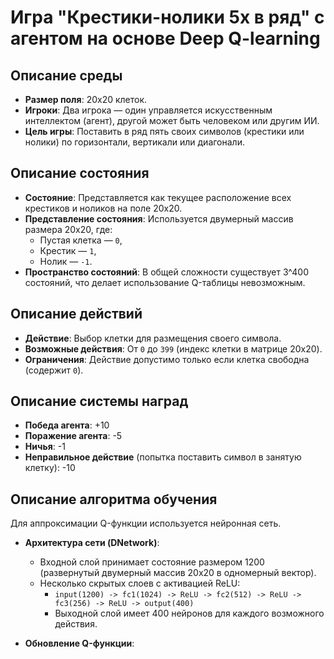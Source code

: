 # Игра "Крестики-нолики 5x в ряд" с агентом на основе Deep Q-learning

## Описание среды

- **Размер поля**: 20x20 клеток.
- **Игроки**: Два игрока — один управляется искусственным интеллектом (агент), другой может быть человеком или другим ИИ.
- **Цель игры**: Поставить в ряд пять своих символов (крестики или нолики) по горизонтали, вертикали или диагонали.

## Описание состояния

- **Состояние**: Представляется как текущее расположение всех крестиков и ноликов на поле 20x20.
- **Представление состояния**: Используется двумерный массив размера 20x20, где:
  - Пустая клетка — `0`,
  - Крестик — `1`,
  - Нолик — `-1`.
- **Пространство состояний**: В общей сложности существует 3^400 состояний, что делает использование Q-таблицы невозможным.

## Описание действий

- **Действие**: Выбор клетки для размещения своего символа.
- **Возможные действия**: От `0` до `399` (индекс клетки в матрице 20x20).
- **Ограничения**: Действие допустимо только если клетка свободна (содержит `0`).

## Описание системы наград

- **Победа агента**: +10
- **Поражение агента**: -5
- **Ничья**: -1
- **Неправильное действие** (попытка поставить символ в занятую клетку): -10

## Описание алгоритма обучения

Для аппроксимации Q-функции используется нейронная сеть.

- **Архитектура сети (DNetwork)**:
  - Входной слой принимает состояние размером 1200 (развернутый двумерный массив 20x20 в одномерный вектор).
  - Несколько скрытых слоев с активацией ReLU:
    - `input(1200) -> fc1(1024) -> ReLU -> fc2(512) -> ReLU -> fc3(256) -> ReLU -> output(400)`
    - Выходной слой имеет 400 нейронов для каждого возможного действия.
  
- **Обновление Q-функции**:
